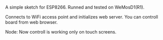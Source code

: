 A simple sketch for ESP8266.
Runned and tested on WeMosD1(R1).

Connects to WiFi access point and initializes web server.
You can controll board from web browser.

Node:
Now controll is working only on touch screens.

